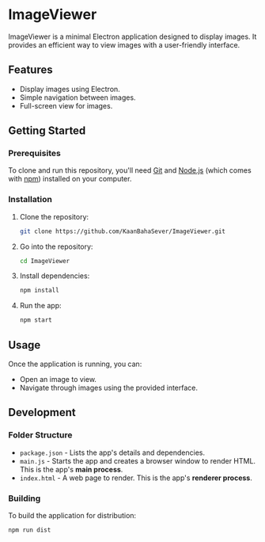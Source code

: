 # ImageViewer

ImageViewer is a minimal Electron application designed to display images. It provides an efficient way to view images with a user-friendly interface.

## Features

- Display images using Electron.
- Simple navigation between images.
- Full-screen view for images.

## Getting Started

### Prerequisites

To clone and run this repository, you'll need [Git](https://git-scm.com) and [Node.js](https://nodejs.org/en/download/) (which comes with [npm](http://npmjs.com)) installed on your computer.

### Installation

1. Clone the repository:
    ```bash
    git clone https://github.com/KaanBahaSever/ImageViewer.git
    ```
2. Go into the repository:
    ```bash
    cd ImageViewer
    ```
3. Install dependencies:
    ```bash
    npm install
    ```
4. Run the app:
    ```bash
    npm start
    ```

## Usage

Once the application is running, you can:

- Open an image to view.
- Navigate through images using the provided interface.

## Development

### Folder Structure

- `package.json` - Lists the app's details and dependencies.
- `main.js` - Starts the app and creates a browser window to render HTML. This is the app's **main process**.
- `index.html` - A web page to render. This is the app's **renderer process**.

### Building

To build the application for distribution:

```bash
npm run dist
